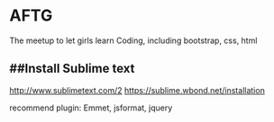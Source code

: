 AFTG
========

The meetup to let girls learn Coding, including bootstrap, css, html


##Install Sublime text
----------
http://www.sublimetext.com/2
https://sublime.wbond.net/installation

recommend plugin: Emmet, jsformat, jquery

